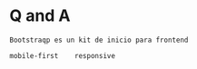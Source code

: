 # Q and A

    Bootstraqp es un kit de inicio para frontend
    
    mobile-first    responsive

    